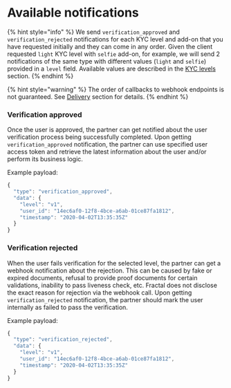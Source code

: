 # Available notifications

{% hint style="info" %}
We send `verification_approved` and `verification_rejected` notifications for each KYC level and add-on that you have requested initially and they can come in any order. Given the client requested `light` KYC level with `selfie` add-on, for example, we will send 2 notifications of the same type with different values \(`light` and `selfie`\) provided in a `level` field. Available values are described in the [KYC levels](../../kyc-levels.md) section.
{% endhint %}

{% hint style="warning" %}
The order of callbacks to webhook endpoints is not guaranteed. See [Delivery](delivery.md#order-of-delivery) section for details.
{% endhint %}

### Verification approved

Once the user is approved, the partner can get notified about the user verification process being successfully completed. Upon getting `verification_approved` notification, the partner can use specified user access token and retrieve the latest information about the user and/or perform its business logic.

Example payload:

```javascript
{
  "type": "verification_approved",
  "data": {
    "level": "v1",
    "user_id": "14ec6af0-12f8-4bce-a6ab-01ce87fa1812",
    "timestamp": "2020-04-02T13:35:35Z"
  }
}
```

### Verification rejected

When the user fails verification for the selected level, the partner can get a webhook notification about the rejection. This can be caused by fake or expired documents, refusal to provide proof documents for certain validations, inability to pass liveness check, etc. Fractal does not disclose the exact reason for rejection via the webhook call. Upon getting `verification_rejected` notification, the partner should mark the user internally as failed to pass the verification.

Example payload:

```javascript
{
  "type": "verification_rejected",
  "data": {
    "level": "v1",
    "user_id": "14ec6af0-12f8-4bce-a6ab-01ce87fa1812",
    "timestamp": "2020-04-02T13:35:35Z"
  }
}
```

